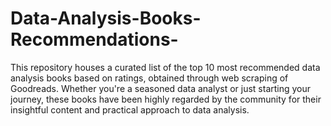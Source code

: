 # Data-Analysis-Books-Recommendations-
This repository houses a curated list of the top 10 most recommended data analysis books based on ratings, obtained through web scraping of Goodreads. Whether you're a seasoned data analyst or just starting your journey, these books have been highly regarded by the community for their insightful content and practical approach to data analysis.
